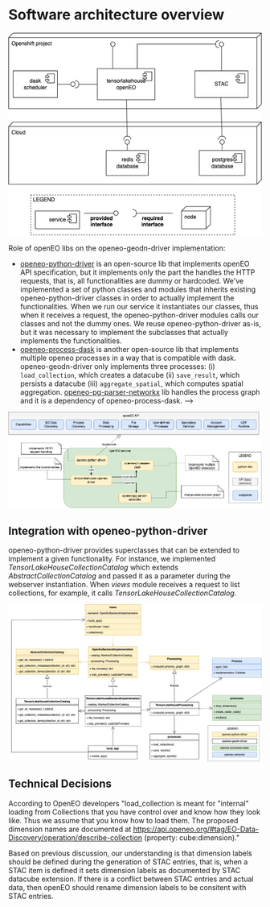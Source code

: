 # Software architecture overview

![sw-arch-overview](./figs/tensorlakehouse-software-architecture-overview.png)

 Role of openEO libs on the openeo-geodn-driver implementation:
- [openeo-python-driver](https://github.com/Open-EO/openeo-python-driver) is an open-source lib that implements openEO API specification, but it implements only the part the handles the HTTP requests, that is, all functionalities are dummy or hardcoded.  We've implemented a set of python classes and modules that inherits existing openeo-python-driver classes in order to actually implement the functionalities. When we run our service it instantiates our classes, thus when it receives a request, the openeo-python-driver modules calls our classes and not the dummy ones. We reuse openeo-python-driver as-is, but it was necessary to implement the subclasses that actually implements the functionalities.
- [openeo-process-dask](https://github.com/Open-EO/openeo-processes-dask) is another open-source lib that implements multiple openeo processes in a way that is compatible with dask. openeo-geodn-driver only implements three processes: (i) `load_collection`, which creates a datacube (ii) `save_result`, which persists a datacube (iii) `aggregate_spatial`, which computes spatial aggregation. [openeo-pg-parser-networkx](https://github.com/Open-EO/openeo-pg-parser-networkx) lib handles the process graph and it is a dependency of openeo-process-dask. -->

![sw-arch-overview](./figs/tensorlakehouse-detailed-design.png)

## Integration with openeo-python-driver

openeo-python-driver provides superclasses that can be extended to implement a given functionality. For instance, we implemented *TensorLakeHouseCollectionCatalog* which extends *AbstractCollectionCatalog* and passed it as a parameter during the webserver instantiation. When *views* module receives a request to list collections, for example, it calls *TensorLakeHouseCollectionCatalog*.  

![integration](./figs/tensorlakehouse-openeo-driver-class-diag.drawio.png)

## Technical Decisions

According to OpenEO developers "load_collection is meant for "internal" loading from Collections that you have control over and know how they look like. Thus we assume that you know how to load them.
The proposed dimension names are documented at https://api.openeo.org/#tag/EO-Data-Discovery/operation/describe-collection (property: cube:dimension)."

Based on previous discussion, our understanding is that dimension labels should be defined during the generation of STAC entries, that is, when a STAC item is defined it sets dimension labels as documented by STAC datacube extension. If there is a conflict between STAC entries and actual data, then openEO should rename dimension labels to be consitent with STAC entries.

